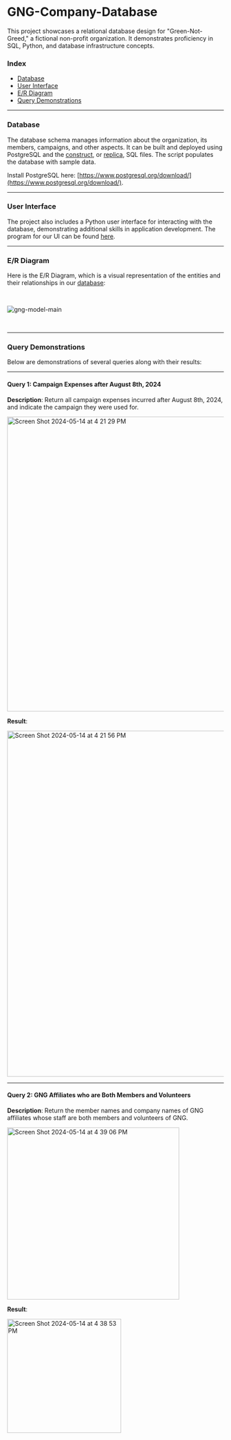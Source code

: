 # GNG-Company-Database

This project showcases a relational database design for "Green-Not-Greed," a fictional non-profit organization. It demonstrates proficiency in SQL, Python, and database infrastructure concepts. <br>

### Index
* [Database](DB)
* [User Interface](UI)
* [E/R Diagram](ER)
* [Query Demonstrations](Query)

---
### Database
<a name="DB"></a>

The database schema manages information about the organization, its members, campaigns, and other aspects. It can be built and deployed using PostgreSQL and the [construct](https://github.com/NeddTheRedd/GNG-Company-Database/blob/main/gng-construct.sql), or [replica](https://github.com/NeddTheRedd/GNG-Company-Database/blob/main/gng_dump.sql), SQL files. The script populates the database with sample data. <br>

Install PostgreSQL here: [https://www.postgresql.org/download/](https://www.postgresql.org/download/).

---
### User Interface
<a name="UI"></a>
The project also includes a Python user interface for interacting with the database, demonstrating additional skills in application development. The program for our UI can be found [here](https://github.com/NeddTheRedd/GNG-Company-Database/blob/main/gng.py). <br>

---
### E/R Diagram
<a name="ER"></a>

Here is the E/R Diagram, which is a visual representation of the entities and their relationships in our [database](https://github.com/NeddTheRedd/GNG-Company-Database/blob/main/gng-construct.sql):

<br>

![gng-model-main](https://github.com/NeddTheRedd/GNG-Company-Database/assets/153869055/f05baa56-2ef2-447e-b93c-62d991b7f444)

<br>

---
### Query Demonstrations
<a name="Query"></a>

Below are demonstrations of several queries along with their results:

---

#### Query 1: Campaign Expenses after August 8th, 2024

**Description**: Return all campaign expenses incurred after August 8th, 2024, and indicate the campaign they were used for.

<img width="685" alt="Screen Shot 2024-05-14 at 4 21 29 PM" src="https://github.com/NeddTheRedd/GNG-Company-Database/assets/153869055/8a0067d8-1310-422f-a82c-637b0957e836">

<br>

**Result**: 

<img width="804" alt="Screen Shot 2024-05-14 at 4 21 56 PM" src="https://github.com/NeddTheRedd/GNG-Company-Database/assets/153869055/fd257504-dee9-4abe-8f5d-73444490b93b">

---

#### Query 2: GNG Affiliates who are Both Members and Volunteers

**Description**: Return the member names and company names of GNG affiliates whose staff are both members and volunteers of GNG.

<img width="400" alt="Screen Shot 2024-05-14 at 4 39 06 PM" src="https://github.com/NeddTheRedd/GNG-Company-Database/assets/153869055/5ece979a-b6d3-40cf-aa69-081010072641">

<br>

**Result**:

<img width="265" alt="Screen Shot 2024-05-14 at 4 38 53 PM" src="https://github.com/NeddTheRedd/GNG-Company-Database/assets/153869055/05828fb0-cc76-44c2-9a0b-fbac208cf81f">




